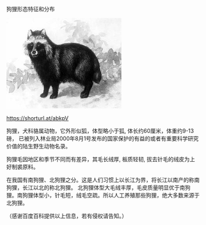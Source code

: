 狗狸形态特征和分布

![狗狸形态特征和分布](https://github.com/ywangnccu/ywang/blob/main/images/RACCOON.jpg)

https://shorturl.at/abkpV

狗狸，犬科貉属动物，它外形似狐，体型略小于狐, 体长约60厘米，体重约9-13磅，
已被列入林业局2000年8月1号发布的国家保护的有益的或者有重要科学研究价值的陆生野生动物名录。

狗狸毛因地区和季节不同而有差异，其毛长绒厚, 板质轻韧, 拔去针毛的绒皮为上好制裘原料。

在我国有南狗狸、北狗狸之分。这是人们习惯上以长江为界，将长江以南产的称南狗狸，长江以北的称北狗狸。
北狗狸体型大毛绒丰厚，毛皮质量明显优于南狗狸。南狗狸体型小，针毛短，绒毛空疏。所以人工养殖那些狗狸，绝大多数来源于北狗狸。

（感谢百度百科提供以上信息，若有侵权请告知。）
